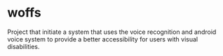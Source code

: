 # woffs
Project that initiate a system that uses the voice recognition and android voice system to provide a better accessibility for users with visual disabilities. 
